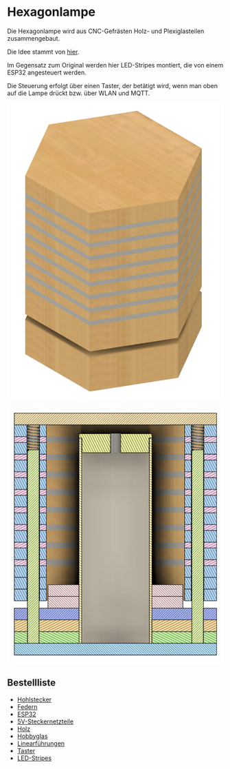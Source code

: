 # Hexagonlampe

Die Hexagonlampe wird aus CNC-Gefrästen Holz- und Plexiglasteilen zusammengebaut.

Die Idee stammt von [hier](https://hackaday.com/2019/02/21/hexagonal-lamp-is-a-stylish-application-of-plywood/).

Im Gegensatz zum Original werden hier LED-Stripes montiert, die von einem ESP32 angesteuert werden.

Die Steuerung erfolgt über einen Taster, der betätigt wird, wenn man oben auf die Lampe drückt bzw. über WLAN und MQTT.

![alt text](https://github.com/ZTL-Space/Hexagonlampe/blob/main/Lamp.png?raw=true)

![alt text](https://github.com/ZTL-Space/Hexagonlampe/blob/main/Lamp_Split.png?raw=true)

## Bestellliste
- [Hohlstecker](https://www.amazon.de/dp/B0BY161TY7?psc=1&ref=ppx_yo2ov_dt_b_product_details)
- [Federn](https://www.amazon.de/WPERSUVV-3D-Druckfedern-Druckfedern-Lichtlast-Kompression/dp/B07RGW1D2K/ref=sr_1_17?__mk_de_DE=%C3%85M%C3%85%C5%BD%C3%95%C3%91&crid=OI1H6LCDRIY1&keywords=feder+8mm+durchmesser&qid=1707513983&sprefix=feder+8mm+durchmesser%2Caps%2C184&sr=8-17)
- [ESP32](https://www.amazon.de/AZDelivery-Bluetooth-Internet-Entwicklungsboard-kompatibel/dp/B08BTYCGVV/ref=sr_1_5?__mk_de_DE=%C3%85M%C3%85%C5%BD%C3%95%C3%91&crid=354K0CAFTX0AC&dib=eyJ2IjoiMSJ9.ZSpEMuf5SLFWXNmoHZfHqUs4Bl9y1aIZM7nFURiu-pWORNPzgHgUxZCj0BrtNJTEljJY4mRalseAHx5LwbtuuyzVwMKUpqfTp9COxww0NM7pOxe11NVlunHLEC7y2StF65KzOyG1xJi2yV-t26XukEq85A0ig1ORWvKUn_YVJSS0YpJEugWRsVlZuRH_XdXmF4IZeUpA42PAVfl4Qj_fuZx5XLsb8i5x9llhjsc09Bw.SipSYd1oEKiKyEGyvmM_BI9P-U8aHlT18Rvt1i-B6h4&dib_tag=se&keywords=azdelivery%2Besp32&qid=1708684590&sprefix=azdelivery%2Besp32%2Caps%2C144&sr=8-5&th=1)
- [5V-Steckernetzteile](TBD)
- [Holz](https://www.hornbach.de/p/fixmass-sperrholz-pappel-800x600x8-mm/10258462/)
- [Hobbyglas](https://www.hornbach.de/p/hobbyglas-4x500x1500-mm-glatt-klar/1477889/)
- [Linearführungen](https://www.hornbach.de/p/hobbyglas-4x500x1500-mm-glatt-klar/1477889/)
- [Taster](https://www.amazon.de/VISSQH-Momentane-Druckschalter-Lockless-Armaturenbrett/dp/B08526NQNL/ref=sr_1_10?__mk_de_DE=%C3%85M%C3%85%C5%BD%C3%95%C3%91&crid=25PMAS9U54L3S&dib=eyJ2IjoiMSJ9.dIUzR4h8L2gJyDrpdOOWg_AGw-J-G-id6kOhq5SWqwhs_jrVslzokGlmpSkqSYsK8IctXOSnYRVgSh6KBJH5ADT4mX8FFJW18MLBhL4Dv6ljzZQmaQD2nsRWn9PlBTgcc14c2HlPNG3bkctue-C3AgQHdgSsgBAkFsrmiYu_AwhP7IGrQuoijt5hSGK1v8HOou_evpoITzq_Eo6isBcU2JvowLEFjCHbNOVXqXSnjD7XIRe7uE0fO_A9Ag2SV0OQ4lP8MKj-nq3rAPHpX5yC2e4id1o1m01eHPGqMVwO13A.bShvVn98xzEhO78ptIloolSfCbT8XIZAUdL6SX0grp4&dib_tag=se&keywords=taster&qid=1708684817&sprefix=taster%2Caps%2C185&sr=8-10)
- [LED-Stripes](https://de.aliexpress.com/item/32476317187.html?spm=a2g0n.order_detail.order_detail_item.4.1ffc63681WYnt6&gatewayAdapt=glo2deu)
